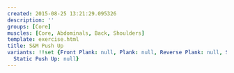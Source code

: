 ```yaml
---
created: 2015-08-25 13:21:29.095326
description: ''
groups: [Core]
muscles: [Core, Abdominals, Back, Shoulders]
template: exercise.html
title: S&M Push Up
variants: !!set {Front Plank: null, Plank: null, Reverse Plank: null, Side Plank: null,
  Static Push Up: null}
---
```

